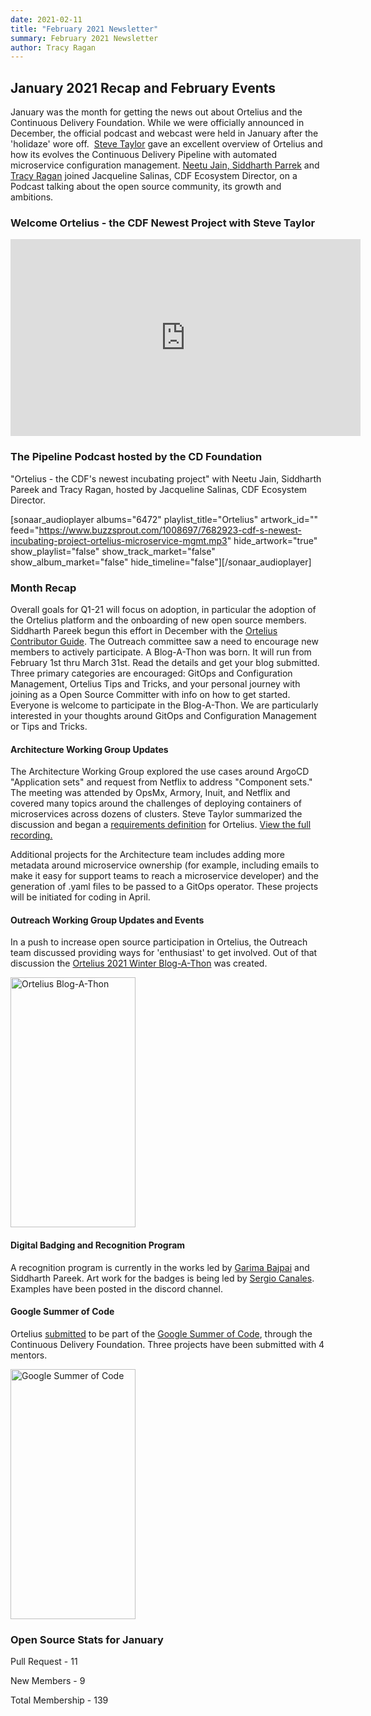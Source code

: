 ```yaml
---
date: 2021-02-11
title: "February 2021 Newsletter"
summary: February 2021 Newsletter
author: Tracy Ragan
---
```


## January 2021 Recap and February Events 
January was the month for getting the news out about Ortelius and the Continuous Delivery Foundation. While we were officially announced in December, the official podcast and webcast were held in January after the 'holidaze' wore off.  [Steve Taylor](https://www.linkedin.com/in/steve-taylor-oms/) gave an excellent overview of Ortelius and how its evolves the Continuous Delivery Pipeline with automated microservice configuration management. [Neetu Jain, ](https://www.linkedin.com/in/neetujain/)[Siddharth Parrek](https://www.linkedin.com/in/siddharthpareek) and [Tracy Ragan](https://www.linkedin.com/in/tracy-ragan-oms/) joined Jacqueline Salinas, CDF Ecosystem Director, on a Podcast talking about the open source community, its growth and ambitions.

### Welcome Ortelius - the CDF Newest Project with Steve Taylor

<iframe src="https://www.youtube.com/embed/xez36h_WJRI" width="560" height="315" frameborder="0" allowfullscreen="allowfullscreen"></iframe>


### The Pipeline Podcast hosted by the CD Foundation

"Ortelius - the CDF's newest incubating project" with Neetu Jain, Siddharth Pareek and Tracy Ragan, hosted by Jacqueline Salinas, CDF Ecosystem Director.

[sonaar_audioplayer albums="6472" playlist_title="Ortelius" artwork_id="" feed="https://www.buzzsprout.com/1008697/7682923-cdf-s-newest-incubating-project-ortelius-microservice-mgmt.mp3" hide_artwork="true" show_playlist="false" show_track_market="false" show_album_market="false" hide_timeline="false"][/sonaar_audioplayer]


### Month Recap
Overall goals for Q1-21 will focus on adoption, in particular the adoption of the Ortelius platform and the onboarding of new open source members. Siddharth Pareek begun this effort in December with the [Ortelius Contributor Guide](https://docs.ortelius.io/guides/contributorguide/). The Outreach committee saw a need to encourage new members to actively participate. A Blog-A-Thon was born. It will run from February 1st thru March 31st. Read the details and get your blog submitted. Three primary categories are encouraged: GitOps and Configuration Management, Ortelius Tips and Tricks, and your personal journey with joining as a Open Source Committer with info on how to get started. Everyone is welcome to participate in the Blog-A-Thon. We are particularly interested in your thoughts around GitOps and Configuration Management or Tips and Tricks.

#### Architecture Working Group Updates
The Architecture Working Group explored the use cases around ArgoCD "Application sets" and request from Netflix to address "Component sets." The meeting was attended by OpsMx, Armory, Inuit, and Netflix and covered many topics around the challenges of deploying containers of microservices across dozens of clusters. Steve Taylor summarized the discussion and began a [requirements definition](https://docs.google.com/document/d/1mEymrIElfqWZ-xk6CxRfR-z9PxlCO0UFM5hzxVouzF8/edit?usp=sharing) for Ortelius. [View the full recording.](https://youtu.be/Pt8SQdJS6S0)

Additional projects for the Architecture team includes adding more metadata around microservice ownership (for example, including emails to make it easy for support teams to reach a microservice developer) and the generation of .yaml files to be passed to a GitOps operator. These projects will be initiated for coding in April.

#### Outreach Working Group Updates and Events
In a push to increase open source participation in Ortelius, the Outreach team discussed providing ways for 'enthusiast' to get involved. Out of that discussion the  [Ortelius 2021 Winter Blog-A-Thon](/blog/2021/01/20/2021-blog-a-thon/) was created.

<div class="col-center">
<img src="/images/blog-a-thon.png" alt="Ortelius Blog-A-Thon" height="400px" width="200px" />
</div>

#### Digital Badging and Recognition Program
A recognition program is currently in the works led by [Garima Bajpai](https://www.linkedin.com/in/garimabajpai) and Siddharth Pareek. Art work for the badges is being led by [Sergio Canales](https://www.linkedin.com/in/sergio-canales-espinoza). Examples have been posted in the discord channel.

#### Google Summer of Code
Ortelius [submitted](/blog/2021/01/18/ortelius-gsoc-project-proposal/) to be part of the [Google Summer of Code](https://summerofcode.withgoogle.com), through the Continuous Delivery Foundation. Three projects have been submitted with 4 mentors.

<div class="col-center">
<img src="/images/googlesummerofcode-300x300.png" alt="Google Summer of Code" height="400px" width="200px" />
</div>

### Open Source Stats for January 
Pull Request - 11

New Members - 9

Total Membership - 139
